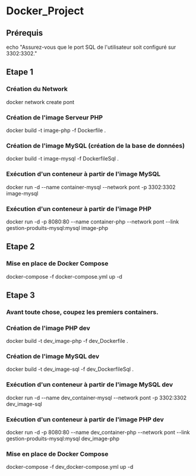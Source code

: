 # Docker_Project

## Prérequis
echo "Assurez-vous que le port SQL de l'utilisateur soit configuré sur 3302:3302."

## Etape 1

### Création du Network
docker network create pont

### Création de l'image Serveur PHP
docker build -t image-php -f Dockerfile .

### Création de l'image MySQL (création de la base de données)
docker build -t image-mysql -f DockerfileSql .

### Exécution d'un conteneur à partir de l'image MySQL
docker run -d --name container-mysql --network pont -p 3302:3302 image-mysql

### Exécution d'un conteneur à partir de l'image PHP
docker run -d -p 8080:80 --name container-php --network pont --link gestion-produits-mysql:mysql image-php

## Etape 2

### Mise en place de Docker Compose
docker-compose -f docker-compose.yml up -d

## Etape 3

### Avant toute chose, coupez les premiers containers.

### Création de l'image PHP dev
docker build -t dev_image-php -f dev_Dockerfile .

### Création de l'image MySQL dev
docker build -t dev_image-sql -f dev_DockerfileSql .

### Exécution d'un conteneur à partir de l'image MySQL dev
docker run -d --name dev_container-mysql --network pont -p 3302:3302 dev_image-sql

### Exécution d'un conteneur à partir de l'image PHP dev
docker run -d -p 8080:80 --name dev_container-php --network pont --link gestion-produits-mysql:mysql dev_image-php

### Mise en place de Docker Compose
docker-compose -f dev_docker-compose.yml up -d
